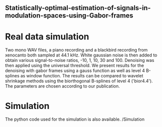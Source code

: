 ## Statistically-optimal-estimation-of-signals-in-modulation-spaces-using-Gabor-frames

# Real data simulation
Two mono WAV files, a piano recording and a blackbird recording from xenocanto both sampled at 44.1 kHz. White gaussian noise is then added to obtain various signal-to-noise ratios, -10, 1, 10, 30 and 100. Denoising was then applied using the universal threshold. We present results for the denoising with gabor frames using a gauss function as well as level 4 B-splines as window function. The results can be compared to wavelet shrinkage methods using the biorthogonal B-splines of level 4 ('bior4.4'). The parameters are chosen according to our publication.

# Simulation
The python code used for the simulation is also available. /Simulation
